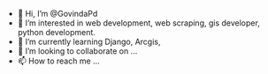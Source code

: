 - 👋 Hi, I’m @GovindaPd
- 👀 I’m interested in web development, web scraping, gis developer, python development.
- 🌱 I’m currently learning Django, Arcgis,
- 💞️ I’m looking to collaborate on ...
- 📫 How to reach me ...

<!---
GovindaPd/GovindaPd is a ✨ special ✨ repository because its `README.md` (this file) appears on your GitHub profile.
You can click the Preview link to take a look at your changes.
--->
